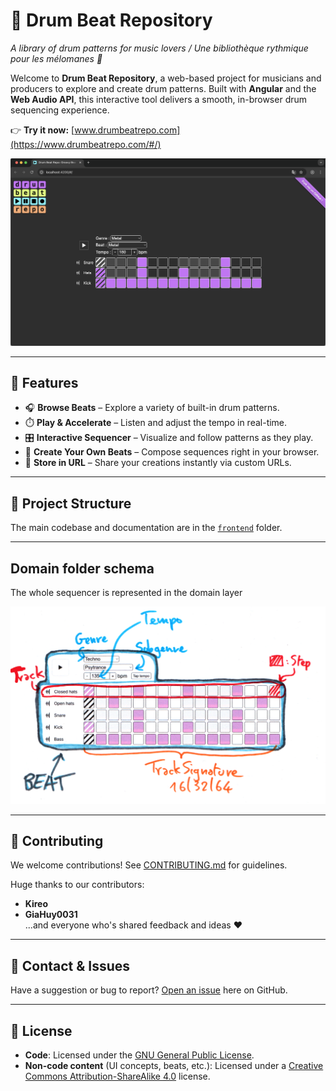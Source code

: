 # 🥁 Drum Beat Repository  
*A library of drum patterns for music lovers / Une bibliothèque rythmique pour les mélomanes 🎵*

Welcome to **Drum Beat Repository**, a web-based project for musicians and producers to explore and create drum patterns. Built with **Angular** and the **Web Audio API**, this interactive tool delivers a smooth, in-browser drum sequencing experience.

👉 **Try it now:** [www.drumbeatrepo.com](https://www.drumbeatrepo.com/#/)

![App Screenshot](./app.png)

---

## 🚀 Features

- 🎧 **Browse Beats** – Explore a variety of built-in drum patterns.  
- ⏱️ **Play & Accelerate** – Listen and adjust the tempo in real-time.  
- 🎛️ **Interactive Sequencer** – Visualize and follow patterns as they play.  
- 🥁 **Create Your Own Beats** – Compose sequences right in your browser.  
- 🔗 **Store in URL** – Share your creations instantly via custom URLs.

---

## 📂 Project Structure

The main codebase and documentation are in the [`frontend`](./frontend) folder.

---

## Domain folder schema

The whole sequencer is represented in the domain layer

![Domain Schema](./domain.jpg)

---

## 🤝 Contributing

We welcome contributions! See [CONTRIBUTING.md](./CONTRIBUTING.md) for guidelines.

Huge thanks to our contributors:
- **Kireo**  
- **GiaHuy0031**  
...and everyone who's shared feedback and ideas ❤️

---

## 📨 Contact & Issues

Have a suggestion or bug to report? [Open an issue](../../issues/new) here on GitHub.

---

## 📄 License

- **Code**: Licensed under the [GNU General Public License](./LICENSE).  
- **Non-code content** (UI concepts, beats, etc.): Licensed under a [Creative Commons Attribution-ShareAlike 4.0](https://creativecommons.org/licenses/by-sa/4.0/) license.
